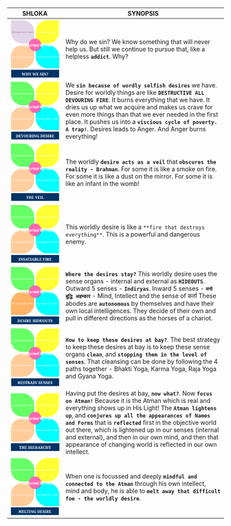SHLOKA  |  SYNOPSIS
--|--
![3.36](../FLASHCARDS/3.36.svg)  | Why do we sin? We know something that will never help us. But still we continue to pursue that, like a  helpless **`addict`**. Why?
![3.37](../FLASHCARDS/3.37.svg)  | We **`sin because of wordly selfish desires`** we have. Desire for worldly things are like **`DESTRUCTIVE ALL DEVOURING FIRE`**. It burns everything that we have. It dries us up what we acquire and makes us crave for even more things than that we ever needed in the first place. It pushes us into a **`viscious cycle of poverty. A trap!`**. Desires leads to Anger. And Anger burns everything!
![3.38](../FLASHCARDS/3.38.svg)  | The worldly **`desire acts as a veil`** that **`obscures the reality - Brahman`**. For some it is like a smoke on fire. For some it is like a dust on the mirror. For some it is like an infant in the womb!
![3.39](../FLASHCARDS/3.39.svg)  | This worldly desire is like a `**fire that destroys everything**`. This is a powerful and dangerous enemy.
![3.40](../FLASHCARDS/3.40.svg)  | **`Where the desires stay?`** This worldly desire uses the sense organs - internal and external as **`HIDEOUTS`**. Outward 5 senses - **`Indiryas`**. Inward 5 senses - **`मनो बुद्धि अहम्कार`** - Mind, Intellect and the sense of कर्ता These abodes are **`autonomous`** by themselves and have their own local intelligences. They decide of their own and pull in different directions as the horses of a chariot.
![3.41](../FLASHCARDS/3.41.svg)  | **`How to keep these desires at bay?`**. The best strategy to keep these desires at bay is to keep these sense organs **`clean`**, and **`stopping them in the level of senses`**. That cleansing can be done by following the 4 paths together - Bhakti Yoga, Karma Yoga, Raja Yoga and Gyana Yoga.
![3.42](../FLASHCARDS/3.42.svg)  | Having put the desires at bay, **`now what?`**. Now **`focus on Atman!`** Because it is the Atman which is real and everything shows up in His Light! The **`Atman lightens up`**, and **`conjures up all the appearances of Names and Forms`** that is **`reflected`** first in the objective world out there, which is lightened up in our senses (internal and external), and then in our own mind, and then that appearance of changing world is reflected in our own intellect.
![3.42](../FLASHCARDS/3.43.svg)  | When one is focussed and deeply **`mindful and connected to the Atman`** through his own intellect, mind and body, he is able to **`melt away that difficult foe - the worldly desire`**.    |
